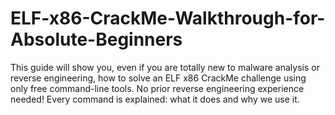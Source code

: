 # ELF-x86-CrackMe-Walkthrough-for-Absolute-Beginners
This guide will show you, even if you are totally new to malware analysis or reverse engineering, how to solve an ELF x86 CrackMe challenge using only free command-line tools. No prior reverse engineering experience needed! Every command is explained: what it does and why we use it.
